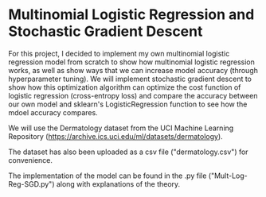 # Multinomial Logistic Regression and Stochastic Gradient Descent

For this project, I decided to implement my own multinomial logistic regression model from scratch to show how multinomial logistic regression works, as well as show ways that we can increase model accuracy (through hyperparameter tuning). We will implement stochastic gradient descent to show how this optimization algorithm can optimize the cost function of logistic regression (cross-entropy loss) and compare the accuracy between our own model and sklearn's LogisticRegression function to see how the mdoel accuracy compares.

We will use the Dermatology dataset from the UCI Machine Learning Repository (https://archive.ics.uci.edu/ml/datasets/dermatology).

The dataset has also been uploaded as a csv file ("dermatology.csv") for convenience.

The implementation of the model can be found in the .py file ("Mult-Log-Reg-SGD.py") along with explanations of the theory.
